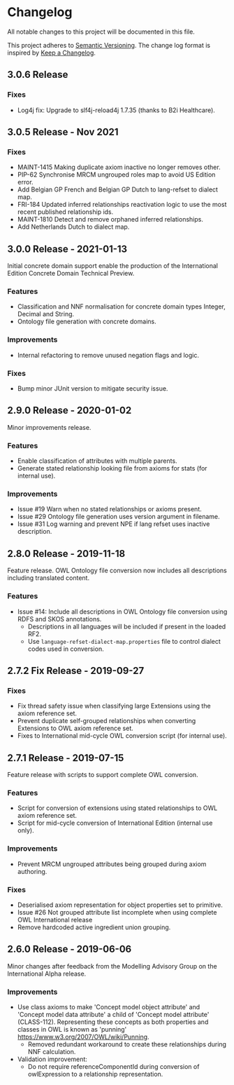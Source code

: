 # Changelog
All notable changes to this project will be documented in this file.

This project adheres to [Semantic Versioning](https://semver.org/spec/v2.0.0.html).
The change log format is inspired by [Keep a Changelog](https://keepachangelog.com/en/1.0.0/).


## 3.0.6 Release

### Fixes
- Log4j fix: Upgrade to slf4j-reload4j 1.7.35 (thanks to B2i Healthcare).


## 3.0.5 Release - Nov 2021

### Fixes
- MAINT-1415 Making duplicate axiom inactive no longer removes other.
- PIP-62 Synchronise MRCM ungrouped roles map to avoid US Edition error.
- Add Belgian GP French and Belgian GP Dutch to lang-refset to dialect map.
- FRI-184 Updated inferred relationships reactivation logic to use the most recent published relationship ids.
- MAINT-1810 Detect and remove orphaned inferred relationships.
- Add Netherlands Dutch to dialect map.


## 3.0.0 Release - 2021-01-13
Initial concrete domain support enable the production of the International Edition Concrete Domain Technical Preview.

### Features
- Classification and NNF normalisation for concrete domain types Integer, Decimal and String.
- Ontology file generation with concrete domains.

### Improvements
- Internal refactoring to remove unused negation flags and logic.

### Fixes
- Bump minor JUnit version to mitigate security issue.


## 2.9.0 Release - 2020-01-02
Minor improvements release.

### Features
- Enable classification of attributes with multiple parents.
- Generate stated relationship looking file from axioms for stats (for internal use).

### Improvements
- Issue #19 Warn when no stated relationships or axioms present.
- Issue #29 Ontology file generation uses version argument in filename.
- Issue #31 Log warning and prevent NPE if lang refset uses inactive description.


## 2.8.0 Release - 2019-11-18
Feature release. OWL Ontology file conversion now includes all descriptions including translated content.

### Features
- Issue #14: Include all descriptions in OWL Ontology file conversion using RDFS and SKOS annotations.
  - Descriptions in all languages will be included if present in the loaded RF2.
  - Use `language-refset-dialect-map.properties` file to control dialect codes used in conversion.


## 2.7.2 Fix Release - 2019-09-27

### Fixes
- Fix thread safety issue when classifying large Extensions using the axiom reference set.
- Prevent duplicate self-grouped relationships when converting Extensions to OWL axiom reference set.
- Fixes to International mid-cycle OWL conversion script (for internal use).


## 2.7.1 Release - 2019-07-15

Feature release with scripts to support complete OWL conversion.

### Features
- Script for conversion of extensions using stated relationships to OWL axiom reference set.
- Script for mid-cycle conversion of International Edition (internal use only).

### Improvements
- Prevent MRCM ungrouped attributes being grouped during axiom authoring.

### Fixes
- Deserialised axiom representation for object properties set to primitive.
- Issue #26 Not grouped attribute list incomplete when using complete OWL International release
- Remove hardcoded active ingredient union grouping.


## 2.6.0 Release - 2019-06-06

Minor changes after feedback from the Modelling Advisory Group on the International Alpha release.

### Improvements
- Use class axioms to make 'Concept model object attribute' and 'Concept model data attribute' a child of 'Concept model attribute' (CLASS-112). Representing these concepts as both properties and classes in OWL is known as 'punning' https://www.w3.org/2007/OWL/wiki/Punning.
  - Removed redundant workaround to create these relationships during NNF calculation.
- Validation improvement:
  - Do not require referenceComponentId during conversion of owlExpression to a relationship representation.
